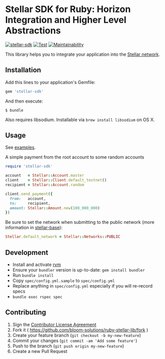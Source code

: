 # Stellar SDK for Ruby: Horizon Integration and Higher Level Abstractions
[![stellar-sdk](https://badge.fury.io/rb/stellar-sdk.svg)](https://badge.fury.io/rb/stellar-sdk)
[![Test](https://github.com/astroband/ruby-stellar-sdk/workflows/Test/badge.svg)](https://github.com/astroband/ruby-stellar-sdk/actions?query=branch%3Amaster)
[![Maintainability](https://api.codeclimate.com/v1/badges/dadfcd9396aba493cb93/maintainability)](https://codeclimate.com/github/astroband/ruby-stellar-sdk/maintainability)

This library helps you to integrate your application into the [Stellar network](http://stellar.org).

## Installation

Add this lines to your application's Gemfile:

```ruby
gem 'stellar-sdk'
```

And then execute:

    $ bundle

Also requires libsodium. Installable via `brew install libsodium` on OS X.

## Usage

See [examples](examples).

A simple payment from the root account to some random accounts

```ruby
require 'stellar-sdk'

account   = Stellar::Account.master
client    = Stellar::Client.default_testnet()
recipient = Stellar::Account.random

client.send_payment({
  from:   account,
  to:     recipient,
  amount: Stellar::Amount.new(100_000_000)
})
```

Be sure to set the network when submitting to the public network (more information in [stellar-base](https://www.github.com/bloom-solutions/ruby-stellar-base)):

```ruby
Stellar.default_network = Stellar::Networks::PUBLIC
```

## Development

- Install and activate [rvm](https://rvm.io/rvm/install)
- Ensure your `bundler` version is up-to-date: `gem install bundler`
- Run `bundle install`
- Copy `spec/config.yml.sample` to `spec/config.yml`
- Replace anything in `spec/config.yml` especially if you will re-record specs
- `bundle exec rspec spec`

## Contributing

1. Sign the [Contributor License Agreement](https://docs.google.com/forms/d/1g7EF6PERciwn7zfmfke5Sir2n10yddGGSXyZsq98tVY/viewform?usp=send_form)
2. Fork it ( https://github.com/bloom-solutions/ruby-stellar-lib/fork )
2. Create your feature branch (`git checkout -b my-new-feature`)
3. Commit your changes (`git commit -am 'Add some feature'`)
4. Push to the branch (`git push origin my-new-feature`)
5. Create a new Pull Request
